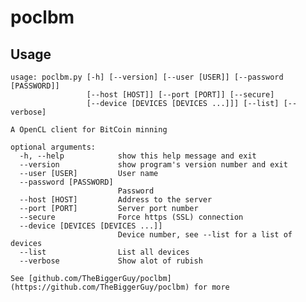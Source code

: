 poclbm
======

Usage
-----
	usage: poclbm.py [-h] [--version] [--user [USER]] [--password [PASSWORD]]
	                 [--host [HOST]] [--port [PORT]] [--secure]
	                 [--device [DEVICES [DEVICES ...]]] [--list] [--verbose]
	
	A OpenCL client for BitCoin minning
	
	optional arguments:
	  -h, --help            show this help message and exit
	  --version             show program's version number and exit
	  --user [USER]         User name
	  --password [PASSWORD]
	                        Password
	  --host [HOST]         Address to the server
	  --port [PORT]         Server port number
	  --secure              Force https (SSL) connection
	  --device [DEVICES [DEVICES ...]]
	                        Device number, see --list for a list of devices
	  --list                List all devices
	  --verbose             Show alot of rubish
	
	See [github.com/TheBiggerGuy/poclbm](https://github.com/TheBiggerGuy/poclbm) for more

